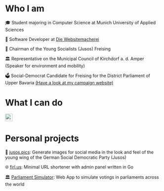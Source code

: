 # Who I am

🎓 Student majoring in Computer Science at Munich University of Applied Sciences

💼 Software Developer at [Die Websitemacherei](https://diewebsitemacherei.de)

🌹 Chairman of the Young Socialists (Jusos) Freising

🏛️ Representative on the Municipal Council of Kirchdorf a. d. Amper (Speaker for environment and mobility)

🗳️ Social-Democrat Candidate for Freising for the District Parliament of Upper Bavaria [(Have a look at my campaign website)](https://firlus.bayern)

# What I can do
<img src="https://cdn.jsdelivr.net/gh/devicons/devicon/icons/javascript/javascript-original.svg" height="24" />

# Personal projects

🌹 [jusos.pics](https://github.com/firlus/jusos-sharepic-generator): Generate images for social media in the look and feel of the young wing of the German Social Democratic Party (Jusos)

🌐 [firl.us](https://github.com/firlus/firl.us): Minimal URL shortener with admin panel written in Go

🏛️ [Parliament Simulator](https://parliament.firlus.dev): Web App to simulate votings in parliaments across the world
